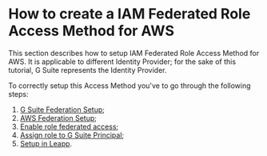 # How to create a IAM Federated Role Access Method for AWS

This section describes how to setup IAM Federated Role Access Method for AWS. 
It is applicable to different Identity Provider; 
for the sake of this tutorial, G Suite represents the Identity Provider.

To correctly setup this Access Method you've to go through the following steps:

1. [G Suite Federation Setup](gsuite_federation_setup.md);
2. [AWS Federation Setup](aws_federation_setup.md);
3. [Enable role federated access](enable_federated_access.md);
4. [Assign role to G Suite Principal](assign_role.md);
5. [Setup in Leapp](setup_in_leapp.md).

